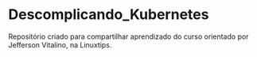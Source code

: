 # Descomplicando_Kubernetes


Repositório criado para compartilhar aprendizado do curso orientado por Jefferson Vitalino, na Linuxtips. 



